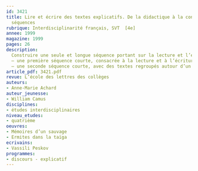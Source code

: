 ```yaml
---
id: 3421
title: Lire et écrire des textes explicatifs. De la didactique à la construction de
  séquences
rubrique: Interdisciplinarité français, SVT  [4e]
annee: 1999
magazine: 1999
pages: 26
description: 
  Construire une seule et longue séquence portant sur la lecture et l’écriture de textes explicatifs serait assez peu dans l’esprit des programmes et moins efficace qu’une répartition de ce travail tout au long de l’année. C’est pourquoi cette étude propose – 
  – une première séquence courte, consacrée à la lecture et à l’écriture de textes explicatifs. Le thème retenu – le volcanisme – sera traité de manière interdisciplinaire en SVT et en français. Placée au cours du premier trimestre, cette séquence permettra d’aborder quelques apprentissages de base ; des pistes pour intégrer la rédaction d’explications aux activités traditionnelles du cours de français, et des exemples de romans et de nouvelles contenant des passages explicatifs ;
  – une seconde séquence courte, avec des textes regroupés autour d’un thème – la chronologie, le temps –, et dont certains combinent plusieurs formes de discours. Cette séquence, placée dans le dernier tiers de l’année scolaire, permettra d’effectuer un bilan des apprentissages.
article_pdf: 3421.pdf
revue: L’école des lettres des collèges
auteurs:
- Anne-Marie Achard
auteur_jeunesse:
- William Camus
disciplines:
- études interdisciplinaires
niveau_etudes:
- quatrième
oeuvres:
- Mémoires d’un sauvage
- Ermites dans la taïga
ecrivains:
- Vassili Peskov
programmes:
- discours - explicatif
---
```

